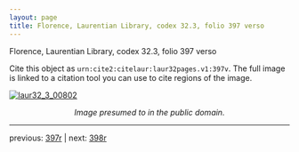 ```yaml
---
layout: page
title: Florence, Laurentian Library, codex 32.3, folio 397 verso
---
```


Florence, Laurentian Library, codex 32.3, folio 397 verso

Cite this object as `urn:cite2:citelaur:laur32pages.v1:397v`.  The full image is linked to a citation tool you can use to cite regions of the image.

[![laur32_3_00802](http://www.homermultitext.org/iipsrv?IIIF=/project/homer/pyramidal/deepzoom/citelaur/laur32imgs/v1/laur32_3_00802.tif/full/800,/0/default.jpg)](http://www.homermultitext.org/ict2/?urn=urn:cite2:citelaur:laur32imgs.v1:laur32_3_00802) 

<p style="text-align: center; font-style: italic;">Image presumed to in the public domain.</p>

---

previous: [397r](../397r/) | next: [398r](../398r/)